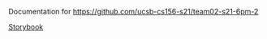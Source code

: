 ---
---

Documentation for <https://github.com/ucsb-cs156-s21/team02-s21-6pm-2>

[Storybook](storybook)
